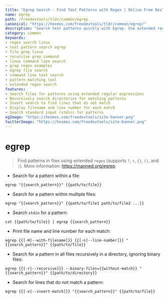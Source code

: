 ```yaml
---
title: "Egrep Search - Find Text Patterns with Regex | Online Free DevTools by Hexmos"
name: egrep
path: /freedevtools/tldr/common/egrep
canonical: "https://hexmos.com/freedevtools/tldr/common/egrep/"
description: "Search text patterns quickly with Egrep. Use extended regular expressions to find strings in files and directories. Free online tool, no registration required."
category: common
keywords:
- regex search linux
- text pattern search egrep
- file grep linux
- recursive grep command
- linux command line search
- grep regex examples
- egrep file search
- command line text search
- pattern matching tool
- extended regex search
features:
- Search files for patterns using extended regular expressions
- Recursively search directories for matching patterns
- Invert search to find lines that do not match
- Display filename and line number for each match
- Search standard input (stdin) for patterns
ogImage: "https://hexmos.com/freedevtools/site-banner.png"
twitterImage: "https://hexmos.com/freedevtools/site-banner.png"
---
```


# egrep

> Find patterns in files using extended `regex` (supports `?`, `+`, `{}`, `()`, and `|`).
> More information: <https://manned.org/egrep>.

- Search for a pattern within a file:

`egrep "{{search_pattern}}" {{path/to/file}}`

- Search for a pattern within multiple files:

`egrep "{{search_pattern}}" {{path/to/file1 path/to/file2 ...}}`

- Search `stdin` for a pattern:

`cat {{path/to/file}} | egrep {{search_pattern}}`

- Print file name and line number for each match:

`egrep {{[-H|--with-filename]}} {{[-n|--line-number]}} "{{search_pattern}}" {{path/to/file}}`

- Search for a pattern in all files recursively in a directory, ignoring binary files:

`egrep {{[-r|--recursive]}} --binary-files={{without-match}} "{{search_pattern}}" {{path/to/directory}}`

- Search for lines that do not match a pattern:

`egrep {{[-v|--invert-match]}} "{{search_pattern}}" {{path/to/file}}`
